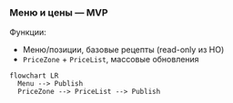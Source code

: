 ### Меню и цены — MVP

Функции:
- Меню/позиции, базовые рецепты (read-only из HO)
- `PriceZone` + `PriceList`, массовые обновления

```mermaid
flowchart LR
  Menu --> Publish
  PriceZone --> PriceList --> Publish
```

